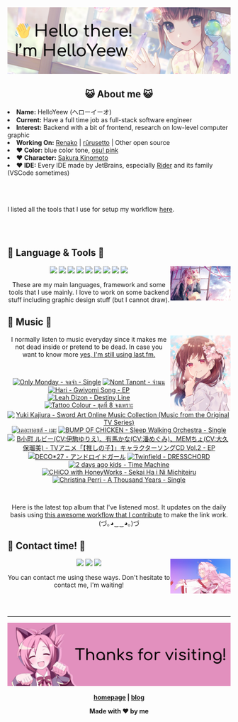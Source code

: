 <img src="welcome-banner.png" alt="Welcome!">

<h2 align="center">😺 About me 😺</h2> 
<!-- <href="https://music.apple.com/profile/HelloYeew"><img src="https://music-profile.rayriffy.com/theme/light.svg?uid=000318.14c819f20852410f9dbc0d2a5438f62b.0716" width="27%" align="right"></href> -->
<li><b>Name:</b> HelloYeew (ヘローイーオ)</li>
<li><b>Current:</b> Have a full time job as full-stack software engineer</li>
<li><b>Interest:</b> Backend with a bit of frontend, research on low-level computer graphic</li>
<li><b>Working On:</b> <a href="https://github.com/HelloYeew/renako">Renako</a> | <a href="https://github.com/Rurusetto/rurusetto">rūrusetto</a> | Other open source</li>
<li><b>❤️ Color:</b> blue color tone, <a href="https://www.color-hex.com/color-palette/104633">osu! pink</a></li>
<li><b>❤️ Character:</b> <a href="https://ccsakura.fandom.com/wiki/Sakura_Kinomoto">Sakura Kinomoto</a></li>
<li><b>❤️ IDE:</b> Every IDE made by JetBrains, especially <a href="https://www.jetbrains.com/rider/">Rider</a> and its family</li> (VSCode sometimes)
<br>
<br>
<br>
<br>

<p>I listed all the tools that I use for setup my workflow <a href="https://github.com/HelloYeew/workflow-setup">here</a>.</p>

<br>
<br>

## 📇 Language & Tools 📇

<img src="knowledge-pic.png" width="27%" align="right">
<p align="center"><img src="https://img.shields.io/badge/-python-3776AB.svg?&style=for-the-badge&logo=python&logoColor=white"/> <img src="https://img.shields.io/badge/-django-092E20.svg?&style=for-the-badge&logo=django&logoColor=white"/> <img src="https://img.shields.io/badge/-csharp-239120.svg?&style=for-the-badge&logo=csharp&logoColor=white"/> <img src="https://img.shields.io/badge/-javascript-F7DF1E.svg?&style=for-the-badge&logo=javascript&logoColor=black"/> <img src="https://img.shields.io/badge/-typescript-3178C6.svg?&style=for-the-badge&logo=typescript&logoColor=white"/> <img src="https://img.shields.io/badge/java-007396.svg?&style=for-the-badge&logo=java&logoColor=white"/> <img src="https://img.shields.io/badge/-html5-E34F26.svg?&style=for-the-badge&logo=html5&logoColor=white"/> <img src="https://img.shields.io/badge/-css3-1572B6.svg?&style=for-the-badge&logo=css3&logoColor=white"/> <img src="https://img.shields.io/badge/-tailwind CSS-06B6D4.svg?&style=for-the-badge&logo=Tailwind CSS&logoColor=white"/>

<p align="center">These are my main languages, framework and some tools that I use mainly. I love to work on some backend stuff including graphic design stuff (but I cannot draw).</p>

## 🎵 Music 🎵

<img src="music-pic.png" width="27%" align="right">

<p align="center">I normally listen to music everyday since it makes me not dead inside or pretend to be dead. In case you want to know more <a href="https://www.last.fm/user/HelloYeew">yes, I'm still using last.fm.</p>
  
<br>

<!-- lastfm -->
<p align="center"><a href="https://www.last.fm/music/Only+Monday/%E0%B8%88%E0%B8%94%E0%B8%88%E0%B8%B3+-+Single"><img src="https://lastfm.freetls.fastly.net/i/u/64s/571a8b708175a7c64b7789402f2b5290.jpg" title="Only Monday - จดจำ - Single"></a> <a href="https://www.last.fm/music/Nont+Tanont/%E0%B8%88%E0%B8%B3%E0%B8%99%E0%B8%99"><img src="https://lastfm.freetls.fastly.net/i/u/64s/a38d02fe8b36dde509563a9c777015e8.jpg" title="Nont Tanont - จำนน"></a> <a href="https://www.last.fm/music/Hari/Gwiyomi+Song+-+EP"><img src="https://lastfm.freetls.fastly.net/i/u/64s/33324441d0b447b4c702ade9b1f3f815.jpg" title="Hari - Gwiyomi Song - EP"></a> <a href="https://www.last.fm/music/Leah+Dizon/Destiny+Line"><img src="https://lastfm.freetls.fastly.net/i/u/64s/d7ed793a41d343779998b2f7b39f1c6a.png" title="Leah Dizon - Destiny Line"></a> <a href="https://www.last.fm/music/Tattoo+Colour/%E0%B8%8A%E0%B8%B8%E0%B8%94%E0%B8%97%E0%B8%B5%E0%B9%88+8+%E0%B8%88%E0%B8%87%E0%B9%80%E0%B8%9E%E0%B8%A3%E0%B8%B2%E0%B8%B0"><img src="https://lastfm.freetls.fastly.net/i/u/64s/5c7eff9e7ab59d76433adaeaacc399d3.jpg" title="Tattoo Colour - ชุดที่ 8 จงเพราะ"></a> <a href="https://www.last.fm/music/Yuki+Kajiura/Sword+Art+Online+Music+Collection+(Music+from+the+Original+TV+Series)"><img src="https://lastfm.freetls.fastly.net/i/u/64s/7f0460ce1f34ce6576b7e482ed2ce00b.jpg" title="Yuki Kajiura - Sword Art Online Music Collection (Music from the Original TV Series)"></a> <a href="https://www.last.fm/music/%E0%B9%80%E0%B8%94%E0%B8%AD%E0%B8%B0%E0%B8%97%E0%B8%AD%E0%B8%A2%E0%B8%AA%E0%B9%8C/%E0%B9%80%E0%B8%A1%E0%B8%B0"><img src="https://lastfm.freetls.fastly.net/i/u/64s/b82630e9276fb01cf2d65ffffc276414.jpg" title="เดอะทอยส์ - เมะ"></a> <a href="https://www.last.fm/music/BUMP+OF+CHICKEN/Sleep+Walking+Orchestra+-+Single"><img src="https://lastfm.freetls.fastly.net/i/u/64s/f7b6787c2092cfdcf9c4b28fd8fe55bd.jpg" title="BUMP OF CHICKEN - Sleep Walking Orchestra - Single"></a> <a href="https://www.last.fm/music/B%E5%B0%8F%E7%94%BA+%E3%83%AB%E3%83%93%E3%83%BC(CV:%E4%BC%8A%E9%A7%92%E3%82%86%E3%82%8A%E3%81%88)%E3%80%81%E6%9C%89%E9%A6%AC%E3%81%8B%E3%81%AA(CV:%E6%BD%98%E3%82%81%E3%81%90%E3%81%BF)%E3%80%81MEM%E3%81%A1%E3%82%87(CV:%E5%A4%A7%E4%B9%85%E4%BF%9D%E7%91%A0%E7%BE%8E)/TV%E3%82%A2%E3%83%8B%E3%83%A1%E3%80%8C%E3%80%90%E6%8E%A8%E3%81%97%E3%81%AE%E5%AD%90%E3%80%91%E3%80%8D%E3%82%AD%E3%83%A3%E3%83%A9%E3%82%AF%E3%82%BF%E3%83%BC%E3%82%BD%E3%83%B3%E3%82%B0CD+Vol.2+-+EP"><img src="https://lastfm.freetls.fastly.net/i/u/64s/cf810b0f7cb509878e7cb05651b177eb.png" title="B小町 ルビー(CV:伊駒ゆりえ)、有馬かな(CV:潘めぐみ)、MEMちょ(CV:大久保瑠美) - TVアニメ「【推しの子】」キャラクターソングCD Vol.2 - EP"></a> <a href="https://www.last.fm/music/DECO*27/%E3%82%A2%E3%83%B3%E3%83%89%E3%83%AD%E3%82%A4%E3%83%89%E3%82%AC%E3%83%BC%E3%83%AB"><img src="https://lastfm.freetls.fastly.net/i/u/64s/c59a529252f085d5a680fa6d48d6874b.jpg" title="DECO*27 - アンドロイドガール"></a> <a href="https://www.last.fm/music/Twinfield/DRESSCHORD"><img src="https://lastfm.freetls.fastly.net/i/u/64s/9dc7c9cddcdabe851ee4fc7b3385b383.jpg" title="Twinfield - DRESSCHORD"></a> <a href="https://www.last.fm/music/2+days+ago+kids/Time+Machine"><img src="https://lastfm.freetls.fastly.net/i/u/64s/338d54da9be44b449eb6084310fdd2d3.jpg" title="2 days ago kids - Time Machine"></a> <a href="https://www.last.fm/music/CHiCO+with+HoneyWorks/Sekai+Ha+i+Ni+Michiteiru"><img src="https://lastfm.freetls.fastly.net/i/u/64s/fdd71b03aead8f415ffda6458f3ed7ce.jpg" title="CHiCO with HoneyWorks - Sekai Ha i Ni Michiteiru"></a> <a href="https://www.last.fm/music/Christina+Perri/A+Thousand+Years+-+Single"><img src="https://lastfm.freetls.fastly.net/i/u/64s/fad17de2e92cf0304c2c36290eaf7c58.jpg" title="Christina Perri - A Thousand Years - Single"></a> </p>

<br>

<p align="center">Here is the latest top album that I've listened most. It updates on the daily basis using <a href="https://github.com/melipass/lastfm-to-markdown/">this awesome workflow that I contribute</a> to make the link work. (づ｡◕‿‿◕｡)づ</p>

## 📝 Contact time! 📝

<img src="contact-pic.png" width="27%" align="right">

<p align="center"><a href="https://twitter.com/nonggummud" target="_blank"><img src="https://img.shields.io/badge/-nonggummud-1DA1F2.svg?&style=for-the-badge&logo=Twitter&logoColor=white"/></a> <a href="https://www.linkedin.com/in/helloyeew" target="_blank"><img src="https://img.shields.io/badge/-helloyeew-0A66C2.svg?&style=for-the-badge&logo=linkedin&logoColor=white"/></a> <a href="https://music.apple.com/profile/HelloYeew" target="_blank"><img src="https://img.shields.io/badge/-Apple Music-FC3C44.svg?&style=for-the-badge&logo=Apple&logoColor=white"/></a></p>

<p align="center">You can contact me using these ways. Don't hesitate to contact me, I'm waiting!</p>
<br>
<br>

---

<img src="bye-banner.png" alt="Thanks for visiting!">

<p align="center"><b><a href="https://helloyeew.dev">homepage</a> | <b><a href="https://helloyeew.dev/blog">blog</a></p>

<p align="center">Made with ❤️ by me</p>

